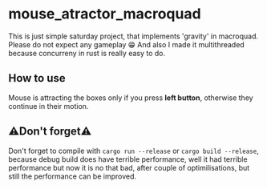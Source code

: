 # mouse_atractor_macroquad
This is just simple saturday project, that implements 'gravity' in macroquad.
Please do not expect any gameplay 😁
And also I made it multithreaded because concurreny in rust is really easy to do.
## How to use
Mouse is attracting the boxes only if you press **left button**, otherwise they continue in their motion.
## ⚠Don't forget⚠
Don't forget to compile with `cargo run --release` or `cargo build --release`, because debug build does have terrible performance, well it had terrible performance but now it is no that bad, after couple of optimilisations, but still the performance can be improved.

